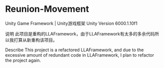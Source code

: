 # Reunion-Movement
Unity Game Framework | Unity游戏框架
Unity Version 6000.1.10f1

说明
此项目是重构的LLAFramework，由于LLAFramework有太多的多余代码所以我打算从新重构该项目。

Describe
This project is a refactored LLAFramework, and due to the excessive amount of redundant code in LLAFramework, I plan to refactor the project again.
